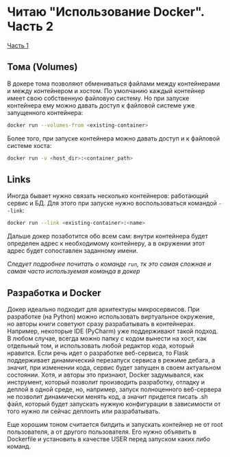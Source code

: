 # Читаю "Использование Docker". Часть 2

[Часть 1](2020-03-19_docker.md)

## Тома (Volumes)
В докере тома позволяют обмениваться файлами между контейнерами и между контейнером и хостом.
По умолчанию каждый контейнер имеет свою собственную файловую систему. Но при запуске контейнера ему можно давать доступ к файловой системе уже запущенного контейнера:

```bash
docker run --volumes-from <existing-container>
```
Более того, при запуске контейнера можно давать доступ и к файловой системе хоста:
```bash
docker run -v <host_dir>:<container_path>
```
## Links
Иногда бывает нужно связать несколько контейнеров: работающий сервис и БД. Для этого при запуске нужно воспользоваться командой `--link`:
```bash
docker run --link <existing-container>:<name>
```
Дальше докер позаботится обо всем сам: внутри контейнера будет определен адрес к необходимому контейнеру, а в окружении этот адрес будет сопоставлен заданному имени.

_Следует подробнее почитать о команде `run`, тк это самая сложная и самая часто используемая команда в докер_

## Разработка и Docker
Докер идеально подходит для архитектуры микросервисов. 
При разработке (на Python) можно использовать виртуальное окружение, но авторы книги советуют сразу разрабатывать в контейнерах. 
Например, некоторые IDE (PyCharm) уже поддерживают такой подход. В любом случае, всегда можно папку с кодом вынести на хост, как отдельный том, и использовать любой редактор кода, который нравится. 
Если речь идет о разработке веб-сервиса, то Flask поддерживает динамический перезапуск сервиса в режиме дебага, а значит, при изменении кода, сервис будет запущен в своем актуальном состоянии. 
Хотя, и авторы это признают, Docker задумывался, как инструмент, который позволит производить разработку, отладку и деплой в одной среде, но, например, запуск полноценного веб-сервера не позволит динамически менять код, а значит придется писать .sh файл, который будет запускать нужную конфигурации в зависимости от того нужно ли сейчас деплоить или разрабатывать.

Еще хорошим тоном считается билдить и запускать контейнер не от root пользователя, а от другого пользователя. 
Его нужно объявить в Dockerfile и установить в качестве USER перед запуском каких либо команд.